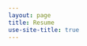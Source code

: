 ```yaml
---
layout: page
title: Resume
use-site-title: true
---
```


<div id="pdf" style="height: 800px;"></div>
<script src="/js/pdfobject.min.js"></script>
<script>
PDFObject.embed("https://github.com/linguistcrg/linguistcrg.github.io/blob/master/Resume-4.pdf", "#pdf");
</script>

